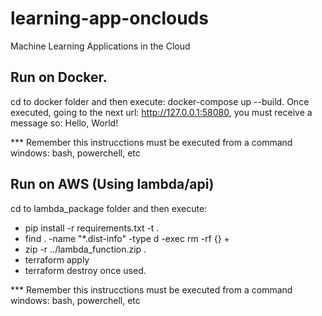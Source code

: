 # learning-app-onclouds
Machine Learning Applications in the Cloud

## Run on Docker.
cd to docker folder and then execute: docker-compose up --build. Once executed, going to the next url: http://127.0.0.1:58080, you must receive a message so: Hello, World! 

*** Remember this instrucctions must be executed from a command windows: bash, powerchell, etc

## Run on AWS (Using lambda/api)
cd to lambda_package folder and then execute: 

* pip install -r requirements.txt -t . 
* find . -name "*.dist-info" -type d -exec rm -rf {} +
* zip -r ../lambda_function.zip .
* terraform apply
* terraform destroy once used.

*** Remember this instrucctions must be executed from a command windows: bash, powerchell, etc